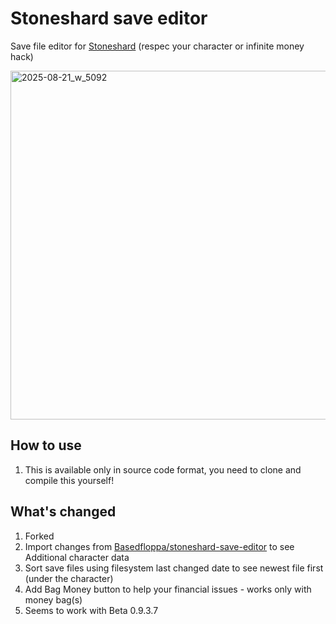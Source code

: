 # Stoneshard save editor

Save file editor for [Stoneshard](https://store.steampowered.com/app/625960/Stoneshard/) (respec your character or infinite money hack)

<img width="745" height="558" alt="2025-08-21_w_5092" src="https://github.com/user-attachments/assets/8190de9e-acb2-4963-a7a5-201f6ef27993" />

## How to use

1. This is available only in source code format, you need to clone and compile this yourself!

## What's changed

1. Forked
2. Import changes from [Basedfloppa/stoneshard-save-editor](https://github.com/Basedfloppa/stoneshard-save-editor) to see Additional character data
3. Sort save files using filesystem last changed date to see newest file first (under the character)
4. Add Bag Money button to help your financial issues - works only with money bag(s)
5. Seems to work with Beta 0.9.3.7
